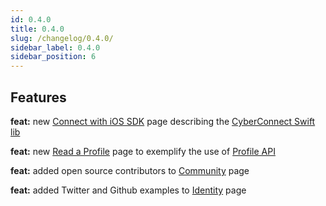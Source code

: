 ```yaml
---
id: 0.4.0
title: 0.4.0
slug: /changelog/0.4.0/
sidebar_label: 0.4.0
sidebar_position: 6
---
```


## Features

**feat:** new [Connect with iOS SDK](/cyberconnect-sdk/connect-with-ios-sdk/) page describing the [CyberConnect Swift lib](https://github.com/cyberconnecthq/cyberconnect-swift-lib)

**feat:** new [Read a Profile](/get-started/read-a-profile/) page to exemplify the use of [Profile API](/V1/cyberconnect-api/rest-api/profile/)

**feat:** added open source contributors to [Community](/overview/community/) page

**feat:** added Twitter and Github examples to [Identity](/cyberconnect-api/graphql-api/identity/) page
